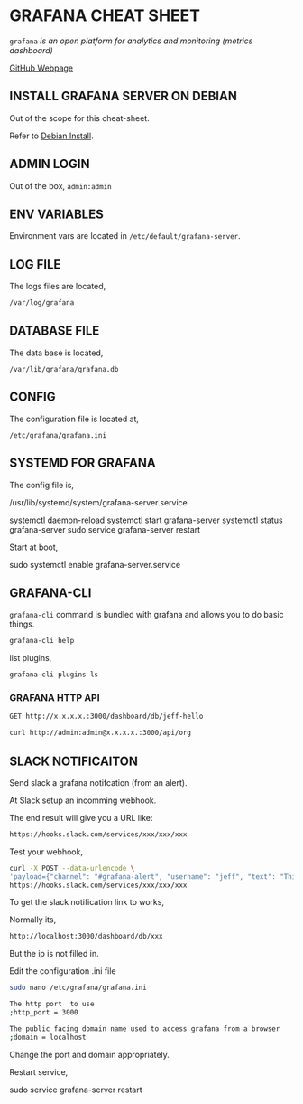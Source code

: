 # GRAFANA CHEAT SHEET

`grafana` _is an open platform for analytics and monitoring (metrics dashboard)_

[GitHub Webpage](https://jeffdecola.github.io/my-cheat-sheets/)

## INSTALL GRAFANA SERVER ON DEBIAN

Out of the scope for this cheat-sheet.

Refer to [Debian Install](http://docs.grafana.org/installation/debian/).

## ADMIN LOGIN

Out of the box, `admin:admin`

## ENV VARIABLES

Environment vars are located in `/etc/default/grafana-server`.

## LOG FILE

The logs files are located,

```bash
/var/log/grafana
```

## DATABASE FILE

The data base is located,

`/var/lib/grafana/grafana.db`

## CONFIG

The configuration file is located at,

`/etc/grafana/grafana.ini`

## SYSTEMD FOR GRAFANA

The config file is,

/usr/lib/systemd/system/grafana-server.service

systemctl daemon-reload
systemctl start grafana-server
systemctl status grafana-server
sudo service grafana-server restart

Start at boot,

sudo systemctl enable grafana-server.service

## GRAFANA-CLI

`grafana-cli` command is bundled with grafana and allows you to do basic things.

```bash
grafana-cli help
```

list plugins,

```bash
grafana-cli plugins ls
```

### GRAFANA HTTP API

```bash
GET http://x.x.x.x.:3000/dashboard/db/jeff-hello
```

```bash
curl http://admin:admin@x.x.x.x.:3000/api/org
```

## SLACK NOTIFICAITON

Send slack a grafana notifcation (from an alert).

At Slack setup an incomming webhook.

The end result will give you a URL like:

```bash
https://hooks.slack.com/services/xxx/xxx/xxx
```

Test your webhook,

```bash
curl -X POST --data-urlencode \
'payload={"channel": "#grafana-alert", "username": "jeff", "text": "This is posted to #grafana-alert and comes from a bot named Jeff.", "icon_emoji": ":ghost:"}' \
https://hooks.slack.com/services/xxx/xxx/xxx
```

To get the slack notification link to works,

Normally its,

```bash
http://localhost:3000/dashboard/db/xxx
```

But the ip is not filled in.

Edit the configuration .ini file

```bash
sudo nano /etc/grafana/grafana.ini
```

```bash
The http port  to use
;http_port = 3000

The public facing domain name used to access grafana from a browser
;domain = localhost
```

Change the port and domain appropriately.

Restart service,

sudo service grafana-server restart

